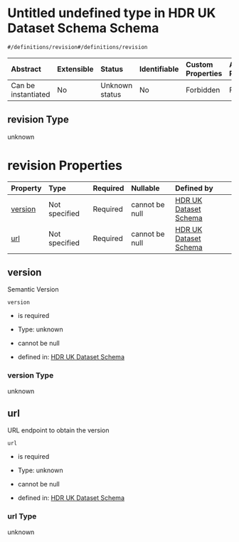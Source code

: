 # Untitled undefined type in HDR UK Dataset Schema Schema

```txt
#/definitions/revision#/definitions/revision
```



| Abstract            | Extensible | Status         | Identifiable | Custom Properties | Additional Properties | Access Restrictions | Defined In                                                                                        |
| :------------------ | :--------- | :------------- | :----------- | :---------------- | :-------------------- | :------------------ | :------------------------------------------------------------------------------------------------ |
| Can be instantiated | No         | Unknown status | No           | Forbidden         | Forbidden             | none                | [dataset.schema.json*](../../../schema/dataset/latest/dataset.schema.json "open original schema") |

## revision Type

unknown

# revision Properties

| Property            | Type          | Required | Nullable       | Defined by                                                                                                                                            |
| :------------------ | :------------ | :------- | :------------- | :---------------------------------------------------------------------------------------------------------------------------------------------------- |
| [version](#version) | Not specified | Required | cannot be null | [HDR UK Dataset Schema](dataset-definitions-revision-properties-version.md "#/definitions/revision/version#/definitions/revision/properties/version") |
| [url](#url)         | Not specified | Required | cannot be null | [HDR UK Dataset Schema](dataset-definitions-revision-properties-url.md "#/definitions/revision/url#/definitions/revision/properties/url")             |

## version

Semantic Version

`version`

*   is required

*   Type: unknown

*   cannot be null

*   defined in: [HDR UK Dataset Schema](dataset-definitions-revision-properties-version.md "#/definitions/revision/version#/definitions/revision/properties/version")

### version Type

unknown

## url

URL endpoint to obtain the version

`url`

*   is required

*   Type: unknown

*   cannot be null

*   defined in: [HDR UK Dataset Schema](dataset-definitions-revision-properties-url.md "#/definitions/revision/url#/definitions/revision/properties/url")

### url Type

unknown
